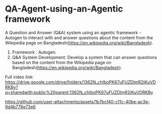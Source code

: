 # QA-Agent-using-an-Agentic framework
A Question and Answer (Q&amp;A) system using an agentic framework - Autogen to interact with and answer questions about the content from the Wikipedia  page on Bangladesh(https://en.wikipedia.org/wiki/Bangladesh).


1. Framework : Autogen.
2. Q&A System Development: Develop a system that can answer questions based on the 
content from the Wikipedia page on 
Bangladesh(https://en.wikipedia.org/wiki/Bangladesh).

Full video link: https://drive.google.com/drive/folders/1362N_chIboPK67uFUZDlmR2iKuVDRKBy?q=sharedwith:public%20parent:1362N_chIboPK67uFUZDlmR2iKuVDRKBy




https://github.com/user-attachments/assets/1b7bcf40-c11c-40be-ac3e-9d4b778e73e6

